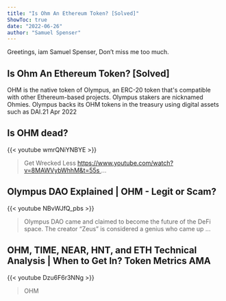 ```yaml
---
title: "Is Ohm An Ethereum Token? [Solved]"
ShowToc: true 
date: "2022-06-26"
author: "Samuel Spenser" 
---
```


Greetings, iam Samuel Spenser, Don’t miss me too much.
## Is Ohm An Ethereum Token? [Solved]
OHM is the native token of Olympus, an ERC-20 token that's compatible with other Ethereum-based projects. Olympus stakers are nicknamed Ohmies. Olympus backs its OHM tokens in the treasury using digital assets such as DAI.21 Apr 2022

## Is OHM dead?
{{< youtube wmrQNiYNBYE >}}
>Get Wrecked Less https://www.youtube.com/watch?v=8MAWVybWhhM&t=55s ...

## Olympus DAO Explained | OHM - Legit or Scam?
{{< youtube NBvWJfQ_pbs >}}
>Olympus DAO came and claimed to become the future of the DeFi space. The creator “Zeus” is considered a genius who came up ...

## OHM, TIME, NEAR, HNT, and ETH Technical Analysis | When to Get In? Token Metrics AMA
{{< youtube Dzu6F6r3NNg >}}
>OHM

